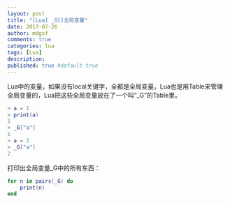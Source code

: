 ```yaml
---
layout: post
title: "[Lua] _G[]全局变量"
date: 2017-07-26
author: mdgsf
comments: true
categories: lua
tags: [Lua]
description:
published: true #default true
---
```



Lua中的变量，如果没有local关键字，全都是全局变量，Lua也是用Table来管理全局变量的，Lua把这些全局变量放在了一个叫“_G”的Table里。


```lua
> a = 1
> print(a)
1
> _G["a"]
1
> a = 2
> _G["a"]
2
```


打印出全局变量_G中的所有东西：

```lua
for n in pairs(_G) do 
    print(n)
end
```
